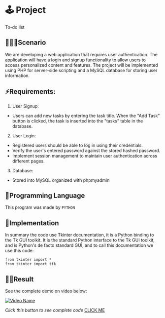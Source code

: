 # 🕹 Project
To-do list

## 👨🏼‍💻Scenario

We are developing a web application that requires user authentication. The application will have a login and signup functionality to allow users to access personalized content and features. The project will be implemented using PHP for server-side scripting and a MySQL database for storing user information.

## ⚡️Requirements:

1. User Signup:
- Users can add new tasks by entering the task title. When the "Add Task" button is clicked, the task is inserted into the "tasks" table in the database.

2. User Login:
- Registered users should be able to log in using their credentials.
- Verify the user's entered password against the stored hashed password.
- Implement session management to maintain user authentication across different pages.

3. Database:
- Stored into MySQL organized with phpmyadmin

## 🤖Programming Language
This program was made by `PYTHON`

## 🦾Implementation

In summary the code use Tkinter documentation, it is a Python binding to the Tk GUI toolkit. It is the standard Python interface to the Tk GUI toolkit, and is Python's de facto standard GUI, and to call this documentation we use this code:

```
from tkinter import *
from tkinter import ttk
```

## 👌🏻Result

See the complete demo on video below:

[![Video Name](https://img.youtube.com/vi/ERiXKnfZ9EE/0.jpg)](https://www.youtube.com/watch?v=ERiXKnfZ9EE)

*Click this button to see complete code* 
[CLICK ME](https://github.com/Syamabbas/To-do-list/blob/ec9e0814a8e04796014ce2c8ff02c3be2d656d88/todo.py)
